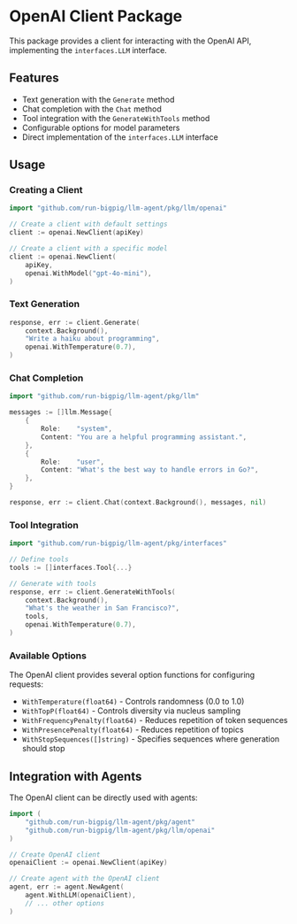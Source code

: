 # OpenAI Client Package

This package provides a client for interacting with the OpenAI API, implementing the `interfaces.LLM` interface.

## Features

- Text generation with the `Generate` method
- Chat completion with the `Chat` method
- Tool integration with the `GenerateWithTools` method
- Configurable options for model parameters
- Direct implementation of the `interfaces.LLM` interface

## Usage

### Creating a Client

```go
import "github.com/run-bigpig/llm-agent/pkg/llm/openai"

// Create a client with default settings
client := openai.NewClient(apiKey)

// Create a client with a specific model
client := openai.NewClient(
    apiKey,
    openai.WithModel("gpt-4o-mini"),
)
```

### Text Generation

```go
response, err := client.Generate(
    context.Background(),
    "Write a haiku about programming",
    openai.WithTemperature(0.7),
)
```

### Chat Completion

```go
import "github.com/run-bigpig/llm-agent/pkg/llm"

messages := []llm.Message{
    {
        Role:    "system",
        Content: "You are a helpful programming assistant.",
    },
    {
        Role:    "user",
        Content: "What's the best way to handle errors in Go?",
    },
}

response, err := client.Chat(context.Background(), messages, nil)
```

### Tool Integration

```go
import "github.com/run-bigpig/llm-agent/pkg/interfaces"

// Define tools
tools := []interfaces.Tool{...}

// Generate with tools
response, err := client.GenerateWithTools(
    context.Background(),
    "What's the weather in San Francisco?",
    tools,
    openai.WithTemperature(0.7),
)
```

### Available Options

The OpenAI client provides several option functions for configuring requests:

- `WithTemperature(float64)` - Controls randomness (0.0 to 1.0)
- `WithTopP(float64)` - Controls diversity via nucleus sampling
- `WithFrequencyPenalty(float64)` - Reduces repetition of token sequences
- `WithPresencePenalty(float64)` - Reduces repetition of topics
- `WithStopSequences([]string)` - Specifies sequences where generation should stop

## Integration with Agents

The OpenAI client can be directly used with agents:

```go
import (
    "github.com/run-bigpig/llm-agent/pkg/agent"
    "github.com/run-bigpig/llm-agent/pkg/llm/openai"
)

// Create OpenAI client
openaiClient := openai.NewClient(apiKey)

// Create agent with the OpenAI client
agent, err := agent.NewAgent(
    agent.WithLLM(openaiClient),
    // ... other options
)
```
